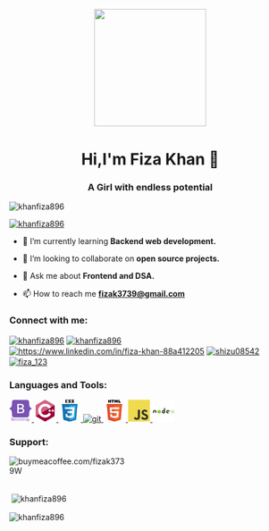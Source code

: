 <p align="center"> <img src="https://acegif.com/wp-content/uploads/gif-for-presentation-70.gif" width="200" height="210"></img> </p>
<h1 align="center">Hi,I'm Fiza Khan 👋</h1>
<h3 align="center">A Girl with endless potential</h3>
<p align="left"> <img src="https://komarev.com/ghpvc/?username=khanfiza896&label=Profile%20views&color=0e75b6&style=flat" alt="khanfiza896" /> </p>

<p align="left"> <a href="https://github.com/ryo-ma/github-profile-trophy"><img src="https://github-profile-trophy.vercel.app/?username=khanfiza896" alt="khanfiza896" /></a> </p>

- 🌱 I’m currently learning **Backend web development.**

- 👯 I’m looking to collaborate on **open source projects.**

- 💬 Ask me about **Frontend and DSA.**

- 📫 How to reach me **fizak3739@gmail.com**

<h3 align="left">Connect with me:</h3>
<p align="left">
  <a href="https://github.com/khanfiza896" target="blank"><img align="center" src="https://raw.githubusercontent.com/rahuldkjain/github-profile-readme-generator/master/src/images/icons/Social/github.svg" alt="khanfiza896" height="30" width="40" /></a>
<a href="https://twitter.com/khanfiza896" target="blank"><img align="center" src="https://raw.githubusercontent.com/rahuldkjain/github-profile-readme-generator/master/src/images/icons/Social/twitter.svg" alt="khanfiza896" height="30" width="40" /></a>
<a href="https://linkedin.com/in/https://www.linkedin.com/in/fiza-khan-88a412205" target="blank"><img align="center" src="https://raw.githubusercontent.com/rahuldkjain/github-profile-readme-generator/master/src/images/icons/Social/linked-in-alt.svg" alt="https://www.linkedin.com/in/fiza-khan-88a412205" height="30" width="40" /></a>
<a href="https://instagram.com/shizu08542" target="blank"><img align="center" src="https://raw.githubusercontent.com/rahuldkjain/github-profile-readme-generator/master/src/images/icons/Social/instagram.svg" alt="shizu08542" height="30" width="40" /></a>
<a href="https://www.codechef.com/users/fiza_123" target="blank"><img align="center" src="https://cdn.jsdelivr.net/npm/simple-icons@3.1.0/icons/codechef.svg" alt="fiza_123" height="30" width="40" /></a>
</p>

<h3 align="left">Languages and Tools:</h3>
<p align="left"> <a href="https://getbootstrap.com" target="_blank" rel="noreferrer"> <img src="https://raw.githubusercontent.com/devicons/devicon/master/icons/bootstrap/bootstrap-plain-wordmark.svg" alt="bootstrap" width="40" height="40"/> </a> <a href="https://www.w3schools.com/cpp/" target="_blank" rel="noreferrer"> <img src="https://raw.githubusercontent.com/devicons/devicon/master/icons/cplusplus/cplusplus-original.svg" alt="cplusplus" width="40" height="40"/> </a> <a href="https://www.w3schools.com/css/" target="_blank" rel="noreferrer"> <img src="https://raw.githubusercontent.com/devicons/devicon/master/icons/css3/css3-original-wordmark.svg" alt="css3" width="40" height="40"/> </a> <a href="https://git-scm.com/" target="_blank" rel="noreferrer"> <img src="https://www.vectorlogo.zone/logos/git-scm/git-scm-icon.svg" alt="git" width="40" height="40"/> </a> <a href="https://www.w3.org/html/" target="_blank" rel="noreferrer"> <img src="https://raw.githubusercontent.com/devicons/devicon/master/icons/html5/html5-original-wordmark.svg" alt="html5" width="40" height="40"/> </a> <a href="https://developer.mozilla.org/en-US/docs/Web/JavaScript" target="_blank" rel="noreferrer"> <img src="https://raw.githubusercontent.com/devicons/devicon/master/icons/javascript/javascript-original.svg" alt="javascript" width="40" height="40"/> </a> <a href="https://nodejs.org" target="_blank" rel="noreferrer"> <img src="https://raw.githubusercontent.com/devicons/devicon/master/icons/nodejs/nodejs-original-wordmark.svg" alt="nodejs" width="40" height="40"/> </a> </p>

<h3 align="left">Support:</h3>
<p><a href="https://www.buymeacoffee.com/ buymeacoffee.com/fizak3739W "> <img align="left" src="https://cdn.buymeacoffee.com/buttons/v2/default-yellow.png" height="50" width="210" alt=" buymeacoffee.com/fizak3739W " /></a></p><br><br><br>

<p>&nbsp;<img align="center" src="https://github-readme-stats.vercel.app/api?username=KhanFiza896&show_icons=true&locale=en" alt="khanfiza896" /></p>
<p><img align="center" src="https://github-readme-streak-stats.herokuapp.com/?user=KhanFiza896&" alt="khanfiza896" /></p>
